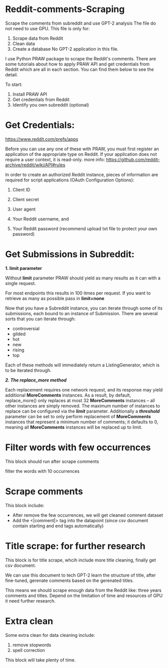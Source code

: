 # Reddit-comments-Scraping
Scrape the comments from subreddit and use GPT-2 analysis
The file do not need to use GPU. This file is only for:

1. Scrape data from Reddit
2. Clean data
3. Create a database
No GPT-2 application in this file.

I use Python PRAW package to scrape the Reddit's comments. There are some tutorials about how to apply PRAW API and get credentials from Reddit which are all in each section. You can find them below to see the detail.

To start:

1. Install PRAW API
2. Get credentials from Reddit
3. Identify you own subreddit (optional)

# Get Credentials:
https://www.reddit.com/prefs/apps

Before you can use any one of these with PRAW, you must first register an application of the appropriate type on Reddit.
If your application does not require a user context, it is read-only.
more info: https://github.com/reddit-archive/reddit/wiki/API#rules

In order to create an authorized Reddit instance, pieces of information are required for script applications (OAuth Configuration Options):

1. Client ID

2. Client secret

3. User agent

4. Your Reddit username, and

5. Your Reddit password (recommend upload txt file to protect your own password)

# Get Submissions in Subreddit:
**1. limit parameter**

Without **limit** parameter PRAW should yield as many results as it can with a single request. 

For most endpoints this results in 100 itmes per request. If you want to retrieve as many as possible pass in **limit=none**

Now that you have a Subreddit instance, you can iterate through some of its submissions, each bound to an instance of Submission. There are several sorts that you can iterate through:

*   controversial
*   gilded
*   hot
*   new
*   rising
*   top

Each of these methods will immediately return a ListingGenerator, which is to be iterated through.

***2. The replace_more method***

Each replacement requires one network request, and its response may yield additional **MoreComments** instances. As a result, by default, replace_more() only replaces at most 32 **MoreComments** instances – all other instances are simply removed. The maximum number of instances to replace can be configured via the ***limit*** parameter. Additionally a ***threshold*** parameter can be set to only perform replacement of **MoreComments** instances that represent a minimum number of comments; it defaults to 0, meaning all **MoreComments** instances will be replaced up to limit.

# Filter words with few occurrences
This block should run after scrape comments

filter the words with 10 occurrences

# Scrape comments
This block include:

*   After remove the few occurrences, we will get cleaned comment dataset
*   Add the <|comment|> tag into the datapoint (since csv document contain starting and end tags automatically)

# Title scrape: for further research
This block is for title scrape, whcih include more title cleaning, finally get csv document.

We can use this document to tech GPT-2 learn the structure of title, after fine-tuned, gerenate comments based on the gerenated titles.

This means we should scrape enough data from the Reddit like: three years comments and titles. Depend on the limitation of time and resources of GPU it need further research.

# Extra clean
Some extra clean for data cleaning include:


1.   remove stopwords
2.   spell correction

This block will take plenty of time.
